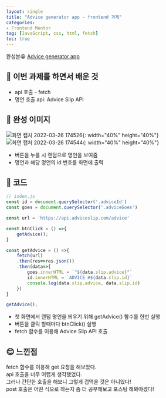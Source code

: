 ```yaml
---
layout: single
title: "Advice generator app - frontend 과제"
categories: 
- Frontend Mentor
tag: [JavaScript, css, html, fetch]
toc: true
---
```

완성본😀 [Advice generator app](https://han0224.github.io/advice-generator-app/)
## 📕 이번 과제를 하면서 배운 것
- api 호출 - fetch
- 명언 호출 api: Advice Slip API

## 🔮 완성 이미지
![화면 캡처 2022-03-26 174526](https://user-images.githubusercontent.com/70616579/160231972-dd54dbac-9903-4c94-9d78-495ecb4c34ea.png){: width="40%" height="40%"}
![화면 캡처 2022-03-26 174544](https://user-images.githubusercontent.com/70616579/160231973-c6a35279-562c-45c8-b268-c43abb0642ca.png){: width="40%" height="40%"}  
- 버튼을 누를 시 랜덤으로 명언을 보여줌   
- 명언과 해당 명언의 id 번호를 화면에 출력

## 💎 코드
```javascript
// index.js
const id = document.querySelector('.adviceId')
const goes = document.querySelector('.adviceGoes')

const url = 'https://api.adviceslip.com/advice'

const btnClick = () =>{
    getAdvice();
}

const getAdvice = () =>{
    fetch(url)
    .then(res=>res.json())
    .then(data=>{
        goes.innerHTML = `"${data.slip.advice}"`
        id.innerHTML = `ADVICE #${data.slip.id}`
        console.log(data.slip.advice, data.slip.id)
    })
}

getAdvice();
```
- 첫 화면에서 랜덤 명언을 띄우기 위해 getAdvice() 함수를 한번 실행
- 버튼을 클릭 할때마다 btnClick() 실행
- fetch 함수를 이용해 Advice Slip API 호출

## 😊 느낀점
fetch 함수를 이용해 get 요청을 해보았다.   
api 호출을 너무 어렵게 생각했었다.   
그러나 간단한 호출을 해보니 그렇게 겁먹을 것은 아니였다!   
post 호출은 어떤 식으로 하는지 좀 더 공부해보고 포스팅 해봐야겠다!   
